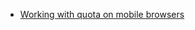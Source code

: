 - [Working with quota on mobile browsers](https://www.html5rocks.com/en/tutorials/offline/quota-research/)
